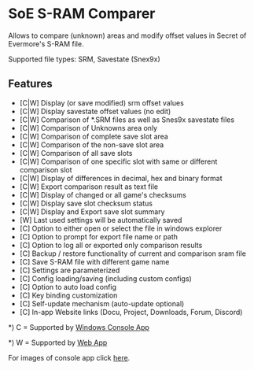 # SoE S-RAM Comparer
Allows to compare (unknown) areas and modify offset values in Secret of Evermore's S-RAM file.

Supported file types: SRM, Savestate (Snex9x)

## Features
* [C|W] Display (or save modified) srm offset values
* [C|W] Display savestate offset values (no edit)
* [C|W] Comparison of *.SRM files as well as Snes9x savestate files  
* [C|W] Comparison of Unknowns area only
* [C|W] Comparison of complete save slot area
* [C|W] Comparison of the non-save slot area
* [C|W] Comparison of all save slots
* [C|W] Comparison of one specific slot with same or different comparison slot
* [C|W] Display of differences in decimal, hex and binary format
* [C|W] Export comparison result as text file
* [C|W] Display of changed or all game's checksums
* [C|W] Display save slot checksum status 
* [C|W] Display and Export save slot summary
* [W] Last used settings will be automatically saved
* [C] Option to either open or select the file in windows explorer
* [C] Option to prompt for export file name or path
* [C] Option to log all or exported only comparison results
* [C] Backup / restore functionality of current and comparison sram file
* [C] Save S-RAM file with different game name
* [C] Settings are parameterized
* [C] Config loading/saving (including custom configs)
* [C] Option to auto load config
* [C] Key binding customization 
* [C] Self-update mechanism (auto-update optional)
* [C] In-app Website links (Docu, Project, Downloads, Forum, Discord)

*) C = Supported by <a href=console-app>Windows Console App</a>

*) W = Supported by <a href=comparison>Web App</a>

For images of console app click <a href=imagery>here</a>.